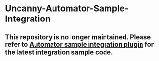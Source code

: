 # Uncanny-Automator-Sample-Integration
## This repository is no longer maintained. Please refer to [Automator sample integration plugin](https://github.com/UncannyOwl/automator-sample-integration-plugin) for the latest integration sample code.
